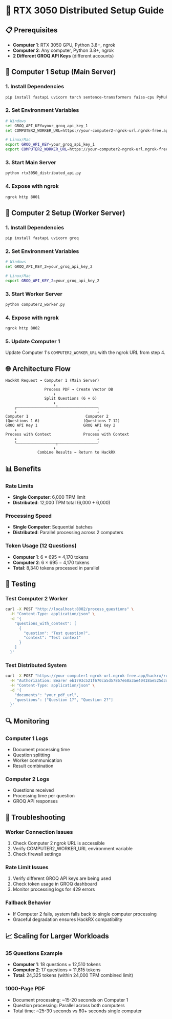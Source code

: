 # 🚀 RTX 3050 Distributed Setup Guide

## 📋 Prerequisites
- **Computer 1**: RTX 3050 GPU, Python 3.8+, ngrok
- **Computer 2**: Any computer, Python 3.8+, ngrok
- **2 Different GROQ API Keys** (different accounts)

## 🔧 Computer 1 Setup (Main Server)

### 1. Install Dependencies
```bash
pip install fastapi uvicorn torch sentence-transformers faiss-cpu PyMuPDF groq requests pyngrok
```

### 2. Set Environment Variables
```bash
# Windows
set GROQ_API_KEY=your_groq_api_key_1
set COMPUTER2_WORKER_URL=https://your-computer2-ngrok-url.ngrok-free.app

# Linux/Mac
export GROQ_API_KEY=your_groq_api_key_1
export COMPUTER2_WORKER_URL=https://your-computer2-ngrok-url.ngrok-free.app
```

### 3. Start Main Server
```bash
python rtx3050_distributed_api.py
```

### 4. Expose with ngrok
```bash
ngrok http 8001
```

## 🔧 Computer 2 Setup (Worker Server)

### 1. Install Dependencies
```bash
pip install fastapi uvicorn groq
```

### 2. Set Environment Variables
```bash
# Windows
set GROQ_API_KEY_2=your_groq_api_key_2

# Linux/Mac
export GROQ_API_KEY_2=your_groq_api_key_2
```

### 3. Start Worker Server
```bash
python computer2_worker.py
```

### 4. Expose with ngrok
```bash
ngrok http 8002
```

### 5. Update Computer 1
Update Computer 1's `COMPUTER2_WORKER_URL` with the ngrok URL from step 4.

## 🌐 Architecture Flow

```
HackRX Request → Computer 1 (Main Server)
                     ↓
                 Process PDF → Create Vector DB
                     ↓
                 Split Questions (6 + 6)
                     ↓
    ┌─────────────────┴─────────────────┐
    ↓                                   ↓
Computer 1                         Computer 2
(Questions 1-6)                   (Questions 7-12)
GROQ API Key 1                    GROQ API Key 2
    ↓                                   ↓
Process with Context              Process with Context
    ↓                                   ↓
    └─────────────────┬─────────────────┘
                     ↓
              Combine Results → Return to HackRX
```

## 📊 Benefits

### Rate Limits
- **Single Computer**: 6,000 TPM limit
- **Distributed**: 12,000 TPM total (6,000 + 6,000)

### Processing Speed
- **Single Computer**: Sequential batches
- **Distributed**: Parallel processing across 2 computers

### Token Usage (12 Questions)
- **Computer 1**: 6 × 695 = 4,170 tokens
- **Computer 2**: 6 × 695 = 4,170 tokens
- **Total**: 8,340 tokens processed in parallel

## 🧪 Testing

### Test Computer 2 Worker
```bash
curl -X POST "http://localhost:8002/process_questions" \
  -H "Content-Type: application/json" \
  -d '{
    "questions_with_context": [
      {
        "question": "Test question?",
        "context": "Test context"
      }
    ]
  }'
```

### Test Distributed System
```bash
curl -X POST "https://your-computer1-ngrok-url.ngrok-free.app/hackrx/run" \
  -H "Authorization: Bearer eb1793c521f670ca5d57867e68a3ae40418ae525d3dbd4bcaad8b8ff27b3998d" \
  -H "Content-Type: application/json" \
  -d '{
    "documents": "your_pdf_url",
    "questions": ["Question 1?", "Question 2?"]
  }'
```

## 🔍 Monitoring

### Computer 1 Logs
- Document processing time
- Question splitting
- Worker communication
- Result combination

### Computer 2 Logs
- Questions received
- Processing time per question
- GROQ API responses

## 🚨 Troubleshooting

### Worker Connection Issues
1. Check Computer 2 ngrok URL is accessible
2. Verify COMPUTER2_WORKER_URL environment variable
3. Check firewall settings

### Rate Limit Issues
1. Verify different GROQ API keys are being used
2. Check token usage in GROQ dashboard
3. Monitor processing logs for 429 errors

### Fallback Behavior
- If Computer 2 fails, system falls back to single computer processing
- Graceful degradation ensures HackRX compatibility

## 📈 Scaling for Larger Workloads

### 35 Questions Example
- **Computer 1**: 18 questions = 12,510 tokens
- **Computer 2**: 17 questions = 11,815 tokens
- **Total**: 24,325 tokens (within 24,000 TPM combined limit)

### 1000-Page PDF
- Document processing: ~15-20 seconds on Computer 1
- Question processing: Parallel across both computers
- Total time: ~25-30 seconds vs 60+ seconds single computer